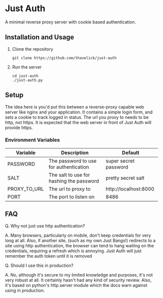 # Just Auth
A minimal reverse proxy server with cookie based authentication.

## Installation and Usage
1. Clone the repository
    ```
    git clone https://github.com/thavelick/just-auth
    ```
2. Run the server
    ```
    cd just-auth
    ./just-auth.py
    ```

## Setup

The idea here is you'd put this between a reverse-proxy capable web server like nginx and your application.
It contains a simple login form, and sets a cookie to track logged in status.
The url you proxy to needs to be http, not https.
It is expected that the web server in front of Just Auth will provide https.

### Environment Variables

| Variable | Description | Default |
| -------- | ----------- | ------- |
| PASSWORD | The password to use for authentication | super secret password |
| SALT | The salt to use for hashing the password | pretty secret salt |
| PROXY_TO_URL | The url to proxy to | http://localhost:8000 |
| PORT | The port to listen on | 8486

## FAQ
Q. Why not just use http authentication?

A. Many browsers, particularly on mobile, don't keep credentials for very long at all.
   Also, if another site, (such as my own Just Bangs!) redirects to a site using http authentication,
   the browser can tend to hang waiting on the credentials, requiring a refresh which is annoying.
   Just Auth will just remember the auth token until it is removed

Q. Should I use this in production?

A. No, although it's secure to my limited knowledge and purposes, it's not very robust at all.
   It certainly hasn't had any kind of security review.
   Also, it's based on python's http.server module which the docs warn against using in production.
